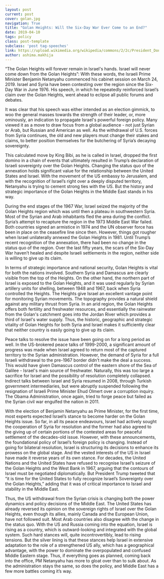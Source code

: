 ```yaml
---
layout: post
current: post
cover: golan.jpg
navigation: True
title: "Golan Heights: Will the Six-Day War Ever Come to an End?"
date: 2019-04-10
tags: policy
class: post-template
subclass: 'post tag-speeches'
link: https://upload.wikimedia.org/wikipedia/commons/2/2c/President_Donald_Trump_and_Prime_Minister_Benjamin_Netanyahu_Joint_Press_Conference%2C_February_15%2C_2017_%2801%29.jpg
author: ashima.makhija
---
```

“The Golan Heights will forever remain in Israel's hands. Israel will never come down from the Golan Heights”: With these words, the Israeli Prime Minister Benjamin Netanyahu commenced his cabinet session on March 24, 2019. Israel and Syria have been contesting over the region since the Six-Day War in June 1976. His speech, in which he repeatedly reinforced Israel’s claim over the Golan Heights, went ahead to eclipse all public forums and debates.

It was clear that his speech was either intended as an election gimmick, to woo the general masses towards the strength of their leader, or, more ominously, an indication to propagate Israel's powerful foreign policy. Many viewed it as a move to draw focus from a global audience - not just Syrian or Arab, but Russian and American as well. As the withdrawal of U.S. forces from Syria continues, the old and new players must change their stakes and claims, to better position themselves for the butchering of Syria’s decaying sovereignty.

This calculated move by King Bibi, as he is called in Israel, dropped the first domino in a chain of events that ultimately resulted in Trump’s declaration of Israeli sovereignty over the Golan Heights. Changing the status quo of the annexation holds significant value for the relationship between the United States and Israel. With the movement of the US embassy to Jerusalem, and with the recognition of Israel’s right over a deeply disputed territory, Netanyahu is trying to cement strong ties with the US. But the history and strategic importance of the Golan Heights in the Middle East stands in his way.

During the end stages of the 1967 War, Israel seized the majority of the Golan Heights region which was until then a plateau in southwestern Syria. Most of the Syrian and Arab inhabitants fled the area during the conflict. Syria’s attempt to recapture the region in the 1973 Middle East War failed. Both countries signed an armistice in 1974 and the UN observer force has been in place on the ceasefire line since then. However, things got rougher when Israel unilaterally annexed the Golan Heights in 1981. Until Trump’s recent recognition of the annexation, there had been no change in the status quo of the region. Over the last fifty years, the scars of the Six-Day War haven’t healed and despite Israeli settlements in the region, neither side is willing to give up its claim.

In terms of strategic importance and national security, Golan Heights is vital for both the nations involved. Southern Syria and Damascus are clearly visible from the top of the Heights. On the other hand, the northern part of Israel is exposed to the Golan Heights, and it was used regularly by Syrian artillery units for shelling, between 1948 and 1967, back when Syria controlled the Heights. The Heights give Israel an excellent vantage point for monitoring Syrian movements. The topography provides a natural shield against any military thrust from Syria. In an arid region, the Golan Heights offers both fertility and freshwater resources, and essentially the rainwater from the Golan's catchment goes into the Jordan River which provides a third of Israel's water supply. Thus, the historic, geographic and strategic vitality of Golan Heights for both Syria and Israel makes it sufficiently clear that neither country is easily going to give up its claim.

Peace talks to resolve the issue have been going on for a long period as well. In the US-brokered peace talks of 1999-2000, a significant amount of progress was made when Israel agreed to return most of the captured territory to the Syrian administration. However, the demand of Syria for a full Israeli withdrawal to the pre-1967 border didn’t make the deal a success. This would have given Damascus control of the eastern shore of the Sea of Galilee - Israel's main source of freshwater. Naturally, this was too large a sacrifice for Israel and the possibility of resolution completely collapsed. Indirect talks between Israel and Syria resumed in 2008, through Turkish government intermediaries, but were abruptly suspended following the resignation of Israeli Prime Minister Ehud Olmert over a corruption inquiry. The Obama Administration, once again, tried to forge peace but failed as the Syrian civil war engulfed the nation in 2011.

With the election of Benjamin Netanyahu as Prime Minister, for the first time, most experts expected Israel’s stance to become harder on the Golan Heights issue. So far, in all its peace endeavours, Israel had actively sought the cooperation of Syria for resolution and the former had also agreed to the giving up of certain portions of the contested areas for peaceful settlement of the decades-old issue. However, with these announcements, the foundational policy of Israel’s foreign policy is changing. Instead of going for bilateral resolution, Israel is structuring its decisions to enhance its prowess on the global stage. And the vested interests of the US in Israel have made it reverse years of its own stance. For decades, the United Nations and the United States have refused to recognise Israel’s seizure of the Golan Heights and the West Bank in 1967, arguing that the contours of Israel must be negotiated diplomatically. But President Trump tweeted that “it is time for the United States to fully recognize Israel’s Sovereignty over the Golan Heights,” adding that it was of critical importance to Israel and stability in the Middle East.

Thus, the US withdrawal from the Syrian crisis is changing both the power dynamics and policy decisions of the Middle East. The United States has already reversed its opinion on the sovereign rights of Israel over the Golan Heights, even though its allies, mainly Canada and the European Union, have not followed suit. Most Arab countries also disagree with the change in the status quo. With the US and Russia coming into the equation, Israel is rising as a country, which is outward-looking and integrated with the global system. Such hard stances will, quite incontrovertibly, lead to rising tensions. But the silver lining is that these stances help Israel in extensive adaptation to the role of a strengthened US ally, which has a geographical advantage, with the power to dominate the overpopulated and confused Middle Eastern stage. Thus, if everything goes as planned, coming back into the office, PM Netanyahu has more to gloat over than to sulk about. As the administration stays the same, so does the policy, and Middle East has a few more battles coming it’s way.

